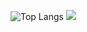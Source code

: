 ![Top Langs](https://github-readme-stats.vercel.app/api/top-langs/?username=1Cezzo&langs_count=9)
![](https://komarev.com/ghpvc/?username=1Cezzo&style=plastic&color=blueviolet)
